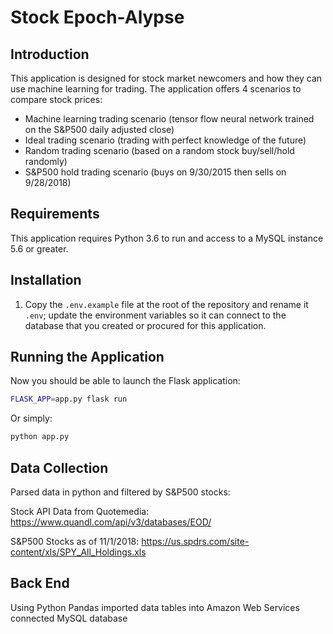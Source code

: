 # Stock Epoch-Alypse

## Introduction
This application is designed for stock market newcomers and how they can use machine learning for trading. 
The application offers 4 scenarios to compare stock prices:
 - Machine learning trading scenario (tensor flow neural network trained on the S&P500 daily adjusted close)
 - Ideal trading scenario (trading with perfect knowledge of the future)
 - Random trading scenario (based on a random stock buy/sell/hold randomly)
 - S&P500 hold trading scenario (buys on 9/30/2015 then sells on 9/28/2018)

## Requirements

This application requires Python 3.6 to run and access to a MySQL instance 5.6 or greater.

## Installation

1. Copy the `.env.example` file at the root of the repository and rename it `.env`; 
   update the environment variables so it can connect to the database that you created or procured for this application.

## Running the Application

Now you should be able to launch the Flask application:

```bash
FLASK_APP=app.py flask run
```

Or simply:

```bash
python app.py
```

## Data Collection

Parsed data in python and filtered by S&P500 stocks:

Stock API Data from Quotemedia:
https://www.quandl.com/api/v3/databases/EOD/

S&P500 Stocks as of 11/1/2018:
https://us.spdrs.com/site-content/xls/SPY_All_Holdings.xls



## Back End

Using Python Pandas imported data tables into Amazon Web Services connected MySQL database
